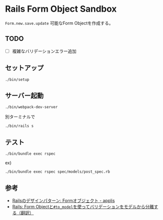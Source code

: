 # Rails Form Object Sandbox

`Form.new.save.update` 可能なForm Objectを作成する。

## TODO

- [ ] 複雑なバリデーションエラー追加

## セットアップ

```
./bin/setup
```

## サーバー起動

```
./bin/webpack-dev-server
```

別ターミナルで

```
./bin/rails s
```

## テスト

```
./bin/bundle exec rspec
```

ex)

```
./bin/bundle exec rspec spec/models/post_spec.rb
```

## 参考

- [Railsのデザインパターン: Formオブジェクト - applis](https://applis.io/posts/rails-design-pattern-form-objects)
- [Rails: Form Objectと`#to_model`を使ってバリデーションをモデルから分離する（翻訳）](https://techracho.bpsinc.jp/hachi8833/2018_03_02/51350)
